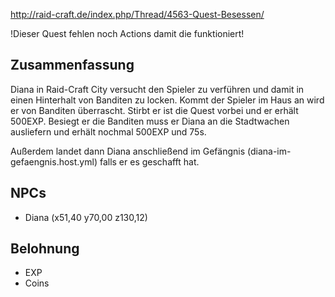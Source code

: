 http://raid-craft.de/index.php/Thread/4563-Quest-Besessen/

!Dieser Quest fehlen noch Actions damit die funktioniert!

Zusammenfassung
---------------
Diana in Raid-Craft City versucht den Spieler zu verführen und damit in einen Hinterhalt von Banditen zu locken. 
Kommt der Spieler im Haus an wird er von Banditen überrascht. Stirbt er ist die Quest vorbei und er erhält 500EXP. 
Besiegt er die Banditen muss er Diana an die Stadtwachen ausliefern und erhält nochmal 500EXP und 75s.

Außerdem landet dann Diana anschließend im Gefängnis (diana-im-gefaengnis.host.yml) falls er es geschafft hat.

NPCs
----
* Diana (x51,40 y70,00 z130,12)

Belohnung
---------
* EXP
* Coins
